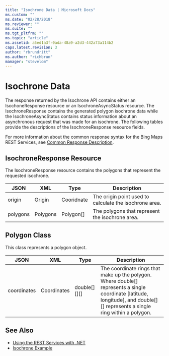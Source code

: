 ```yaml
---
title: "Isochrone Data | Microsoft Docs"
ms.custom: ""
ms.date: "02/28/2018"
ms.reviewer: ""
ms.suite: ""
ms.tgt_pltfrm: ""
ms.topic: "article"
ms.assetid: a5ed1a3f-0ada-48a9-a2d3-442a73a114b2
caps.latest.revision: 3
author: "rbrundritt"
ms.author: "richbrun"
manager: "stevelom"
---
```

# Isochrone Data
The response returned by the Isochrone API contains either an IsochoneResponse resource or an IsochroneAsyncStatus resource. The IsochroneResponse contains the generated polygon isochrone data while the IsochroneAsyncStatus contains status information about an asynchronous request that was made for an isochrone. The following tables provide the descriptions of the IsochroneResponse resource fields.

For more information about the common response syntax for the Bing Maps REST Services, see [Common Response Description](https://msdn.microsoft.com/library/ff701707.aspx).

## IsochroneResponse Resource

The IsochroneResponse resource contains the polygons that represent the requested isochrone.

| JSON     | XML      | Type        | Description                                     |
|----------|----------|-------------|-------------------------------------------------|
| origin   | Origin   | Cooridnate  | The origin point used to calculate the isochrone area. |
| polygons | Polygons | Polygon\[\] | The polygons that represent the isochrone area. |

## Polygon Class

This class represents a polygon object.

| JSON        | XML         | Type               | Description     |
|-------------|-------------|--------------------|-----------------|
| coordinates | Coordinates | double\[\]\[\]\[\] | The coordinate rings that make up the polygon. Where double\[\] represents a single coordinate \[latitude, longitude\], and double\[\]\[\] represents a single ring within a polygon. |

## See Also

* [Using the REST Services with .NET](https://msdn.microsoft.com/library/jj819168.aspx)
* [Isochrone Example](../rest-services/isochrone-example.md)

